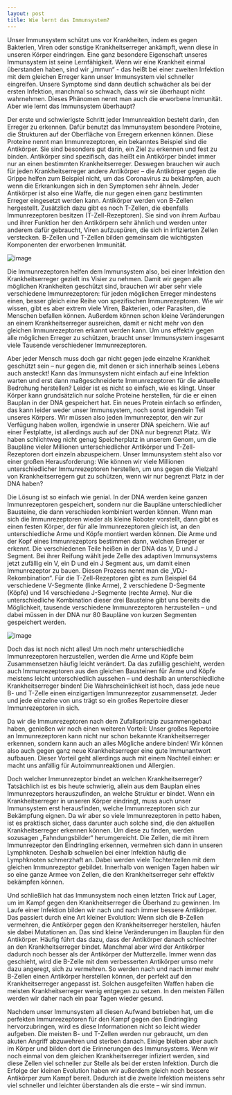 ```yaml
---
layout: post
title: Wie lernt das Immunsystem?
---
```


Unser Immunsystem schützt uns vor Krankheiten, indem es gegen Bakterien, Viren oder sonstige Krankheitserreger ankämpft, wenn diese in unseren Körper eindringen. Eine ganz besondere Eigenschaft unseres Immunsystem ist seine Lernfähigkeit. Wenn wir eine Krankheit einmal überstanden haben, sind wir „immun“ - das heißt bei einer zweiten Infektion mit dem gleichen Erreger kann unser Immunsystem viel schneller eingreifen. Unsere Symptome sind dann deutlich schwächer als bei der ersten Infektion, manchmal so schwach, dass wir sie überhaupt nicht wahrnehmen. Dieses Phänomen nennt man auch die erworbene Immunität. Aber wie lernt das Immunsystem überhaupt? 

Der erste und schwierigste Schritt jeder Immunreaktion besteht darin, den Erreger zu erkennen. Dafür benutzt das Immunsystem besondere Proteine, die Strukturen auf der Oberfläche von Erregern erkennen können. Diese Proteine nennt man Immunrezeptoren, ein bekanntes Beispiel sind die Antikörper. Sie sind besonders gut darin, ein Ziel zu erkennen und fest zu binden. Antikörper sind spezifisch, das heißt ein Antikörper bindet immer nur an einen bestimmten Krankheitserreger. Deswegen brauchen wir auch für jeden Krankheitserreger andere Antikörper – die Antikörper gegen die Grippe helfen zum Beispiel nicht, um das Coronavirus zu bekämpfen, auch wenn die Erkrankungen sich in den Symptomen sehr ähneln. Jeder Antikörper ist also eine Waffe, die nur gegen einen ganz bestimmten Erreger eingesetzt werden kann. Antikörper werden von B-Zellen hergestellt. Zusätzlich dazu gibt es noch T-Zellen, die ebenfalls Immunrezeptoren besitzen (T-Zell-Rezeptoren). Sie sind von ihrem Aufbau und ihrer Funktion her den Antikörpern sehr ähnlich und werden unter anderem dafür gebraucht, Viren aufzuspüren, die sich in infizierten Zellen verstecken. B-Zellen und T-Zellen bilden gemeinsam die wichtigsten Komponenten der erworbenen Immunität.

![image](/images/blutgefäß.png)

Die Immunrezeptoren helfen dem Immunsystem also, bei einer Infektion den Krankheitserreger gezielt ins Visier zu nehmen. Damit wir gegen alle möglichen Krankheiten geschützt sind, brauchen wir aber sehr viele verschiedene Immunrezeptoren: für jeden möglichen Erreger mindestens einen, besser gleich eine Reihe von spezifischen Immunrezeptoren. Wie wir wissen, gibt es aber extrem viele Viren, Bakterien, oder Parasiten, die Menschen befallen können. Außerdem können schon kleine Veränderungen an einem Krankheitserreger ausreichen, damit er nicht mehr von den gleichen Immunrezeptoren erkannt werden kann. Um uns effektiv gegen alle möglichen Erreger zu schützen, braucht unser Immunsystem insgesamt viele Tausende verschiedener Immunrezeptoren.

Aber jeder Mensch muss doch gar nicht gegen jede einzelne Krankheit geschützt sein – nur gegen die, mit denen er sich innerhalb seines Lebens auch ansteckt! Kann das Immunsystem nicht einfach auf eine Infektion warten und erst dann maßgeschneiderte Immunrezeptoren für die aktuelle Bedrohung herstellen? Leider ist es nicht so einfach, wie es klingt. Unser Körper kann grundsätzlich nur solche Proteine herstellen, für die er einen Bauplan in der DNA gespeichert hat. Ein neues Protein einfach so erfinden, das kann leider weder unser Immunsystem, noch sonst irgendein Teil unseres Körpers. Wir müssen also jeden Immunrezeptor, den wir zur Verfügung haben wollen, irgendwie in unserer DNA speichern. Wie auf einer Festplatte, ist allerdings auch auf der DNA nur begrenzt Platz. Wir haben schlichtweg nicht genug Speicherplatz in unserem Genom, um die Baupläne vieler Millionen unterschiedlicher Antikörper und T-Zell-Rezeptoren dort einzeln abzuspeichern. Unser Immunsystem steht also vor einer großen Herausforderung: Wie können wir viele Millionen unterschiedlicher Immunrezeptoren herstellen, um uns gegen die Vielzahl von Krankheitserregern gut zu schützen, wenn wir nur begrenzt Platz in der DNA haben? 

Die Lösung ist so einfach wie genial. In der DNA werden keine ganzen Immunrezeptoren gespeichert, sondern nur die Baupläne unterschiedlicher Bausteine, die dann verschieden kombiniert werden können. Wenn man sich die Immunrezeptoren wieder als kleine Roboter vorstellt, dann gibt es einen festen Körper, der für alle Immunrezeptoren gleich ist, an den unterschiedliche Arme und Köpfe montiert werden können. Die Arme und der Kopf eines Immunrezeptors bestimmen dann, welchen Erreger er erkennt. Die verschiedenen Teile heißen in der DNA das V, D und J Segment. Bei ihrer Reifung wählt jede Zelle des adaptiven Immunsystems jetzt zufällig ein V, ein D und ein J Segment aus, um damit einen Immunrezeptor zu bauen. Diesen Prozess nennt man die „VDJ- Rekombination“. Für die T-Zell-Rezeptoren gibt es zum Beispiel 64 verschiedene V-Segmente (linke Arme), 2 verschiedene D-Segmente (Köpfe) und 14 verschiedene J-Segmente (rechte Arme). Nur die unterschiedliche Kombination dieser drei Bausteine gibt uns bereits die Möglichkeit, tausende verschiedene Immunrezeptoren herzustellen – und dabei müssen in der DNA nur 80 Baupläne von kurzen Segmenten gespeichert werden.

![image](/images/immunrezeptor_herstellung.png)

Doch das ist noch nicht alles! Um noch mehr unterschiedliche Immunrezeptoren herzustellen, werden die Arme und Köpfe beim Zusammensetzen häufig leicht verändert. Da das zufällig geschieht, werden auch Immunrezeptoren aus den gleichen Bausteinen für Arme und Köpfe meistens leicht unterschiedlich aussehen – und deshalb an unterschiedliche Krankheitserreger binden! Die Wahrscheinlichkeit ist hoch, dass jede neue B- und T-Zelle einen einzigartigen Immunrezeptor zusammensetzt. Jeder und jede einzelne von uns trägt so ein großes Repertoire dieser Immunrezeptoren in sich. 

Da wir die Immunrezeptoren nach dem Zufallsprinzip zusammengebaut haben, genießen wir noch einen weiteren Vorteil: Unser großes Repertoire an Immunrezeptoren kann nicht nur schon bekannte Krankheitserreger erkennen, sondern kann auch an alles Mögliche andere binden! Wir können also auch gegen ganz neue Krankheitserreger eine gute Immunantwort aufbauen. Dieser Vorteil geht allerdings auch mit einem Nachteil einher: er macht uns anfällig für Autoimmunreaktionen und Allergien. 

Doch welcher Immunrezeptor bindet an welchen Krankheitserreger? 
Tatsächlich ist es bis heute schwierig, allein aus dem Bauplan eines Immunrezeptors herauszufinden, an welche Struktur er bindet. Wenn ein Krankheitserreger in unseren Körper eindringt, muss auch unser Immunsystem erst herausfinden, welche Immunrezeptoren sich zur Bekämpfung eignen. Da wir aber so viele Immunrezeptoren in petto haben, ist es praktisch sicher, dass darunter auch solche sind, die den aktuellen Krankheitserreger erkennen können. Um diese zu finden, werden sozusagen  „Fahndungsbilder“ herumgereicht. Die Zellen, die mit ihrem Immunrezeptor den Eindringling erkennen, vermehren sich dann in unseren Lymphknoten. Deshalb schwellen bei einer Infektion häufig die Lymphknoten schmerzhaft an. Dabei werden viele Tochterzellen mit dem gleichen Immunrezeptor gebildet. Innerhalb von wenigen Tagen haben wir so eine ganze Armee von Zellen, die den Krankheitserreger sehr effektiv bekämpfen können. 

Und schließlich hat das Immunsystem noch einen letzten Trick auf Lager, um im Kampf gegen den Krankheitserreger die Überhand zu gewinnen. Im Laufe einer Infektion bilden wir nach und nach immer bessere Antikörper. Das passiert durch eine Art kleiner Evolution: Wenn sich die B-Zellen vermehren, die Antikörper gegen den Krankheitserreger herstellen, häufen sie dabei Mutationen an. Das sind kleine Veränderungen im Bauplan für den Antikörper. Häufig führt das dazu, dass der Antikörper danach schlechter an den Krankheitserreger bindet. Manchmal aber wird der Antikörper dadurch noch besser als der Antikörper der Mutterzelle. Immer wenn das geschieht, wird die B-Zelle mit dem verbesserten Antikörper umso mehr dazu angeregt, sich zu vermehren. So werden nach und nach immer mehr B-Zellen einen Antikörper herstellen können, der perfekt auf den  Krankheitserreger angepasst ist. Solchen ausgefeilten Waffen haben die meisten Krankheitserreger wenig entgegen zu setzen. In den meisten Fällen werden wir daher nach ein paar Tagen wieder gesund. 

Nachdem unser Immunsystem all diesen Aufwand betrieben hat, um die perfekten Immunrezeptoren für den Kampf gegen den Eindringling hervorzubringen, wird es diese Informationen nicht so leicht wieder aufgeben. Die meisten B- und T-Zellen werden nur gebraucht, um den akuten Angriff abzuwehren und sterben danach. Einige bleiben aber auch im Körper und bilden dort die Erinnerungen des Immunsystems. Wenn wir noch einmal von dem gleichen Krankheitserreger infiziert werden, sind diese Zellen viel schneller zur Stelle als bei der ersten Infektion. Durch die Erfolge der kleinen Evolution haben wir außerdem gleich noch bessere Antikörper zum Kampf bereit. Dadurch ist die zweite Infektion meistens sehr viel schneller und leichter überstanden als die erste – wir sind immun.
